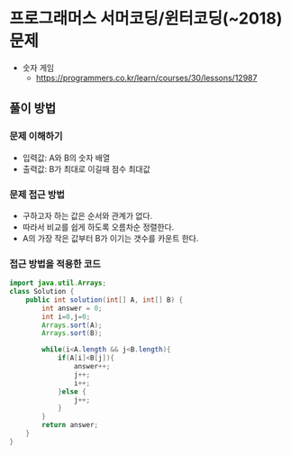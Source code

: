 # 프로그래머스 서머코딩/윈터코딩(~2018) 문제
- 숫자 게임
    - https://programmers.co.kr/learn/courses/30/lessons/12987

## 풀이 방법
### 문제 이해하기
- 입력값: A와 B의 숫자 배열
- 출력값: B가 최대로 이길때 점수 최대값
### 문제 접근 방법
- 구하고자 하는 값은 순서와 관계가 없다.
- 따라서 비교를 쉽게 하도록 오름차순 정렬한다.
- A의 가장 작은 값부터 B가 이기는 갯수를 카운트 한다.

### 접근 방법을 적용한 코드
```java
import java.util.Arrays;
class Solution {
    public int solution(int[] A, int[] B) {
        int answer = 0;
        int i=0,j=0;
        Arrays.sort(A); 
        Arrays.sort(B);

        while(i<A.length && j<B.length){
            if(A[i]<B[j]){
                answer++;
                j++;
                i++;
            }else {
                j++;
            }
        } 
        return answer;
    }
}
```
